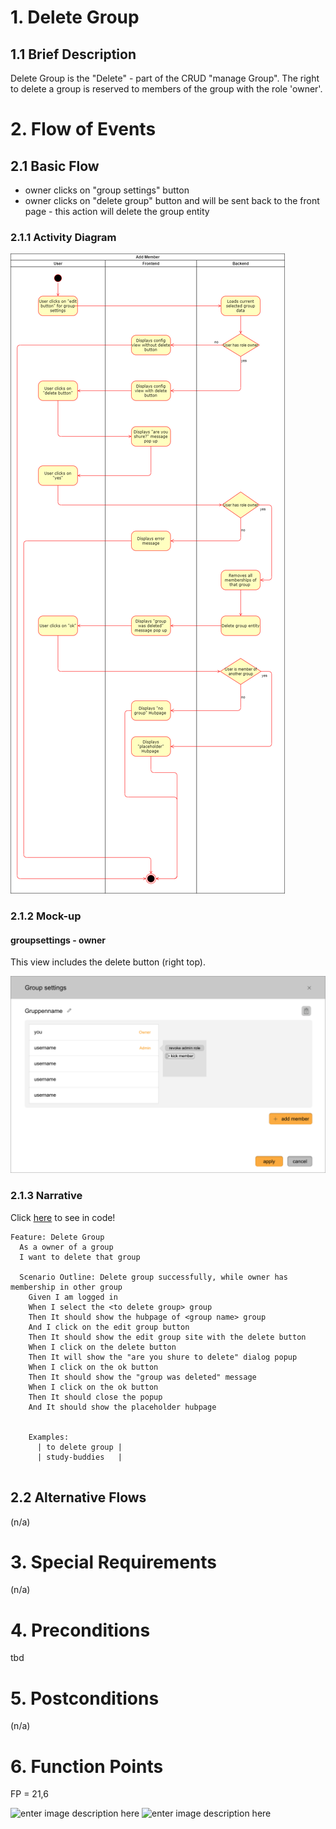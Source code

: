 ﻿# 1. Delete Group

## 1.1 Brief Description
Delete Group is the "Delete" - part of the CRUD "manage Group".
The right to delete a group is reserved to members of the group with the role 'owner'.


# 2. Flow of Events
## 2.1 Basic Flow
- owner clicks on "group settings" button
- owner clicks on "delete group" button and will be sent back to the front page - this action will delete the group entity
### 2.1.1 Activity Diagram
![](https://github.com/placetobeer/documentation/blob/master/use_cases/manage_group_delete_group/delete_group.png)
### 2.1.2 Mock-up
#### groupsettings - owner 
This view includes the delete button (right top).

![](https://github.com/placetobeer/documentation/blob/master/use_cases/ui-mockups/groupsettings-owner.png)
### 2.1.3 Narrative
Click [here](https://github.com/placetobeer/ptb-cucumber/blob/master/target/test-classes/features/deleteGroup.feature) to see in code!
```gherkin
Feature: Delete Group
  As a owner of a group
  I want to delete that group

  Scenario Outline: Delete group successfully, while owner has membership in other group
    Given I am logged in
    When I select the <to delete group> group
    Then It should show the hubpage of <group name> group
    And I click on the edit group button
    Then It should show the edit group site with the delete button
    When I click on the delete button
    Then It will show the "are you shure to delete" dialog popup
    When I click on the ok button
    Then It should show the "group was deleted" message
    When I click on the ok button
    Then It should close the popup
    And It should show the placeholder hubpage


    Examples:
      | to delete group |
      | study-buddies   |
      
```

## 2.2 Alternative Flows
(n/a)

# 3. Special Requirements
(n/a)

# 4. Preconditions
tbd

# 5. Postconditions
(n/a)
 
# 6. Function Points
FP = 21,6

![enter image description here](https://raw.githubusercontent.com/placetobeer/ptb-documentation/master/function-points/delete-fp.png)
![enter image description here](https://raw.githubusercontent.com/placetobeer/ptb-documentation/master/function-points/fp-table2.png)



